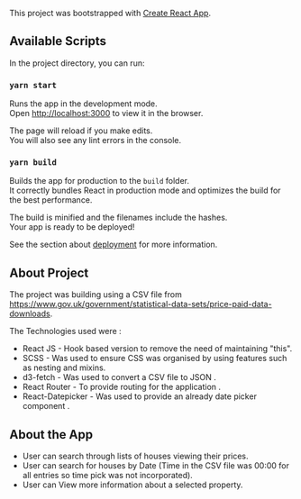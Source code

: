 This project was bootstrapped with [Create React App](https://github.com/facebook/create-react-app).

## Available Scripts

In the project directory, you can run:

### `yarn start`

Runs the app in the development mode.<br />
Open [http://localhost:3000](http://localhost:3000) to view it in the browser.

The page will reload if you make edits.<br />
You will also see any lint errors in the console.

### `yarn build`

Builds the app for production to the `build` folder.<br />
It correctly bundles React in production mode and optimizes the build for the best performance.

The build is minified and the filenames include the hashes.<br />
Your app is ready to be deployed!

See the section about [deployment](https://facebook.github.io/create-react-app/docs/deployment) for more information.

## About Project 

The project was building using a CSV file from https://www.gov.uk/government/statistical-data-sets/price-paid-data-downloads. 

The Technologies used were :

* React JS - Hook based version to remove the need of maintaining "this".
* SCSS - Was used to ensure CSS was organised by using features such as nesting and mixins.
* d3-fetch - Was used to convert a CSV file to JSON .
* React Router - To provide routing for the application .
*  React-Datepicker - Was used to provide an already date picker component .

## About the App 

* User can search through lists of houses viewing their prices.
* User can search for houses by Date (Time in the CSV file was 00:00 for all entries so time pick was not incorporated).
* User can View more information about a selected property.